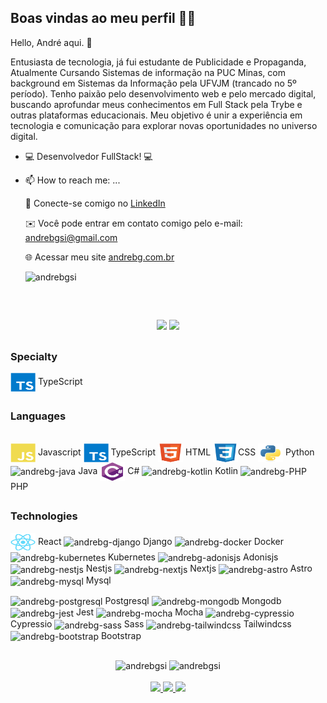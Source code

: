 ## Boas vindas ao meu perfil 👨‍💻
 
Hello, André aqui. 👋

Entusiasta de tecnologia, já fui estudante de Publicidade e Propaganda, Atualmente Cursando Sistemas de informação na PUC Minas, com background em Sistemas da Informação pela UFVJM (trancado no 5º período). Tenho paixão pelo desenvolvimento web e pelo mercado digital, buscando aprofundar meus conhecimentos em Full Stack pela Trybe e outras plataformas educacionais. Meu objetivo é unir a experiência em tecnologia e comunicação para explorar novas oportunidades no universo digital.

* 💻 Desenvolvedor FullStack! 💻

- 📫 How to reach me: ...

  🔗 Conecte-se comigo no <a href="https://linkedin.com/in/andre-bacelar-goncalves" target="_blank" rel="noopener">LinkedIn</a>
  
  ✉️ Você pode entrar em contato comigo pelo e-mail: [andrebgsi@gmail.com](mailto:andrebgsi@gmail.com)

  🌐 Acessar meu site <a href="http://andrebg.com.br/" target="_blank" rel="noopener">andrebg.com.br</a>

  <p align="left"> <img src="https://komarev.com/ghpvc/?username=andrebgsi&label=Profile%20views&color=0e75b6&style=flat" alt="andrebgsi" /> </p>
<br>

##

<!-- GITHUB STATUS -->
<div align="center">
  <img height="180em" src="https://github-readme-stats.vercel.app/api?username=andrebgsi&show_icons=true&theme=dracula&include_all_commits=true&count_private=true"/>
  <img height="180em" src="https://github-readme-stats.vercel.app/api/top-langs/?username=andrebgsi&layout=compact&theme=dracula"/> 
 
  <!-- TEMAS: dark, radical, merko, gruvbox, tokyonight, onedark, cobalt, synthwave, highcontrast, dracula -->
</div>

##

### Specialty

<img align="center" alt="andrebg-Ts" height="30" width="40" src="https://raw.githubusercontent.com/devicons/devicon/master/icons/typescript/typescript-plain.svg"> TypeScript

##

### Languages

<div style="display: inline_block"><br>
  <img align="center" alt="andrebg-Js" height="30" width="40" src="https://raw.githubusercontent.com/devicons/devicon/master/icons/javascript/javascript-plain.svg"> Javascript
  <img align="center" alt="andrebg-Ts" height="30" width="40" src="https://raw.githubusercontent.com/devicons/devicon/master/icons/typescript/typescript-plain.svg"> TypeScript
  <img align="center" alt="andrebg-HTML" height="30" width="40" src="https://raw.githubusercontent.com/devicons/devicon/master/icons/html5/html5-original.svg"> HTML
  <img align="center" alt="andrebg-CSS" height="30" width="40" src="https://raw.githubusercontent.com/devicons/devicon/master/icons/css3/css3-original.svg">CSS
  <img align="center" alt="andrebg-Python" height="30" width="40" src="https://raw.githubusercontent.com/devicons/devicon/master/icons/python/python-original.svg"> Python
  <img align="center" alt="andrebg-java" height="30" width="40"  src="https://cdn.jsdelivr.net/gh/devicons/devicon@latest/icons/java/java-original-wordmark.svg" /> Java
  <img align="center" alt="andrebg-Csharp" height="30" width="40" src="https://raw.githubusercontent.com/devicons/devicon/master/icons/csharp/csharp-original.svg"> C#
  <img align="center" alt="andrebg-kotlin" height="30" width="40" src="https://cdn.jsdelivr.net/gh/devicons/devicon@latest/icons/kotlin/kotlin-original.svg" /> Kotlin
  <img align="center" alt="andrebg-PHP" height="30" width="40" src="https://cdn.jsdelivr.net/gh/devicons/devicon@latest/icons/php/php-original.svg" /> PHP


</div>

##

### Technologies

<img align="center" alt="andrebg-React" height="30" width="40" src="https://raw.githubusercontent.com/devicons/devicon/master/icons/react/react-original.svg"> React
<img align="center" alt="andrebg-django" height="30" width="40" src="https://cdn.jsdelivr.net/gh/devicons/devicon@latest/icons/django/django-plain.svg" /> Django
<img align="center" alt="andrebg-docker" height="30" width="40" src="https://cdn.jsdelivr.net/gh/devicons/devicon@latest/icons/docker/docker-original.svg" /> Docker
<img align="center" alt="andrebg-kubernetes" height="30" width="40" src="https://cdn.jsdelivr.net/gh/devicons/devicon@latest/icons/kubernetes/kubernetes-original.svg" /> Kubernetes
<img align="center" alt="andrebg-adonisjs" height="30" width="40" src="https://cdn.jsdelivr.net/gh/devicons/devicon@latest/icons/adonisjs/adonisjs-original.svg" /> Adonisjs
<img align="center" alt="andrebg-nestjs" height="30" width="40" src="https://cdn.jsdelivr.net/gh/devicons/devicon@latest/icons/nestjs/nestjs-original.svg" /> Nestjs
<img align="center" alt="andrebg-nextjs" height="30" width="40" src="https://cdn.jsdelivr.net/gh/devicons/devicon@latest/icons/nextjs/nextjs-original.svg" /> Nextjs
<img align="center" alt="andrebg-astro" height="30" width="40" src="https://cdn.jsdelivr.net/gh/devicons/devicon@latest/icons/astro/astro-original.svg" /> Astro
<img align="center" alt="andrebg-mysql" height="30" width="40" src="https://cdn.jsdelivr.net/gh/devicons/devicon@latest/icons/mysql/mysql-original.svg" /> Mysql


<img align="center" alt="andrebg-postgresql" height="30" width="40" src="https://cdn.jsdelivr.net/gh/devicons/devicon@latest/icons/postgresql/postgresql-original.svg" /> Postgresql
<img align="center" alt="andrebg-mongodb" height="30" width="40" src="https://cdn.jsdelivr.net/gh/devicons/devicon@latest/icons/mongodb/mongodb-original.svg" /> Mongodb
<img align="center" alt="andrebg-jest" height="30" width="40" src="https://cdn.jsdelivr.net/gh/devicons/devicon@latest/icons/jest/jest-plain.svg" /> Jest
<img align="center" alt="andrebg-mocha" height="30" width="40" src="https://cdn.jsdelivr.net/gh/devicons/devicon@latest/icons/mocha/mocha-original.svg" /> Mocha
<img align="center" alt="andrebg-cypressio" height="30" width="40" src="https://cdn.jsdelivr.net/gh/devicons/devicon@latest/icons/cypressio/cypressio-original.svg" /> Cypressio
<img align="center" alt="andrebg-sass" height="30" width="40" src="https://cdn.jsdelivr.net/gh/devicons/devicon@latest/icons/sass/sass-original.svg" /> Sass
<img align="center" alt="andrebg-tailwindcss" height="30" width="40" src="https://cdn.jsdelivr.net/gh/devicons/devicon@latest/icons/tailwindcss/tailwindcss-original.svg" /> Tailwindcss
<img align="center" alt="andrebg-bootstrap" height="30" width="40" src="https://cdn.jsdelivr.net/gh/devicons/devicon@latest/icons/bootstrap/bootstrap-original.svg" /> Bootstrap


##



 <!-- GITHUB STATUS -->
<div align="center">
  <img height="150em"  src="https://github-readme-streak-stats.herokuapp.com/?user=andrebgsi&layout=compact&theme=dracula"" alt="andrebgsi" />
  <img height="150em"  src="https://github-readme-activity-graph.vercel.app/graph?username=andrebgsi&layout=compact&theme=dracula"" alt="andrebgsi" />
 
  <!-- TEMAS: dark, radical, merko, gruvbox, tokyonight, onedark, cobalt, synthwave, highcontrast, dracula -->
</div>

<br>
<!-- SOCIAL -->
 <div align="center" >
    <a href ="mailto:andrebgsi@gmail.com"> <!---Gmail--->
      <img src="https://img.shields.io/badge/-Gmail-%23333?style=for-the-badge&logo=gmail&logoColor=white" target="_blank">
    </a>
    <a href="https://www.linkedin.com/in/andre-bacelar-goncalves/" target="_blank"> <!---LinkedIn--->
      <img src="https://img.shields.io/badge/-LinkedIn-%230077B5?style=for-the-badge&logo=linkedin&logoColor=white" target="_blank">
    </a>
    <a href="https://dev.to/andrebgsi" target="_blank"> <!---dev.to--->
      <img src="https://img.shields.io/badge/dev.to-0A0A0A?style=for-the-badge&logo=devdotto&logoColor=white" target="_blank">
    </a>
  
 </div>

 
 <div align="center">

  <!--- ![Snake animation](https://github.com/andrebgsi/andrebgsi/blob/main/andrebgsi/images/github-contribution-grid-snake.svg) --->
  <!--- ![Snake animation](https://github.com/andrebgsi/andrebgsi/blob/main/andrebgsi/images/github-contribution-grid-snake.svg) --->
  
 </div>


<!--
**Andrebgsi/Andrebgsi** is a ✨ _special_ ✨ repository because its `README.md` (this file) appears on your GitHub profile.

Here are some ideas to get you started:
### Full Stack Projects
### Front End Stack Projects
### Back End Stack Projects


- 🔭 I’m currently working on ...
- 🌱 I’m currently learning ...
- 👯 I’m looking to collaborate on ...
- 🤔 I’m looking for help with ...
- 💬 Ask me about ...
- 📫 How to reach me: ...
- 😄 Pronouns: ...
- ⚡ Fun fact: ...
-->
